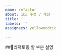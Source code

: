 ```yaml
---
name: refactor
about: 코드 수정 / 개선
title: ''
labels: ''
assignees: yellowmodric

---
```


##📌리팩토링 할 부분 설명
